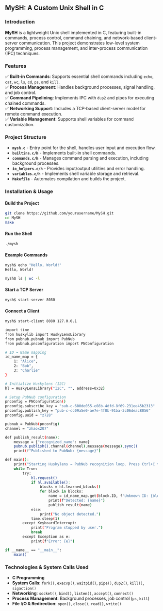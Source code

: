 ## MySH: A Custom Unix Shell in C  

### Introduction  
**MySH** is a lightweight Unix shell implemented in C, featuring built-in commands, process control, command chaining, and network-based client-server communication. This project demonstrates low-level system programming, process management, and inter-process communication (IPC) techniques.  

### Features  
✅ **Built-in Commands**: Supports essential shell commands including `echo`, `cat`, `wc`, `ls`, `cd`, `ps`, and `kill`.  
✅ **Process Management**: Handles background processes, signal handling, and job control.  
✅ **Command Pipelining**: Implements IPC with `dup2` and pipes for executing chained commands.  
✅ **Networking Support**: Includes a TCP-based client-server model for remote command execution.  
✅ **Variable Management**: Supports shell variables for command customization.  

### Project Structure  
- **`mysh.c`** - Entry point for the shell, handles user input and execution flow.  
- **`builtins.c/h`** - Implements built-in shell commands.  
- **`commands.c/h`** - Manages command parsing and execution, including background processes.  
- **`io_helpers.c/h`** - Provides input/output utilities and error handling.  
- **`variables.c/h`** - Implements shell variable storage and retrieval.  
- **`Makefile`** - Automates compilation and builds the project.  

### Installation & Usage  
#### Build the Project  
```sh
git clone https://github.com/yourusername/MySH.git
cd MySH
make
```
#### Run the Shell  
```sh
./mysh
```
#### Example Commands  
```sh
mysh$ echo "Hello, World!"
Hello, World!

mysh$ ls | wc -l
```
#### Start a TCP Server  
```sh
mysh$ start-server 8080
```
#### Connect a Client  
```sh
mysh$ start-client 8080 127.0.0.1
```

```sh
import time
from huskylib import HuskyLensLibrary
from pubnub.pubnub import PubNub
from pubnub.pnconfiguration import PNConfiguration

# ID → Name mapping
id_name_map = {
    1: "Alice",
    2: "Bob",
    3: "Charlie"
}

# Initialize Huskylens (I2C)
hl = HuskyLensLibrary("I2C", "", address=0x32)

# Setup PubNub configuration
pnconfig = PNConfiguration()
pnconfig.subscribe_key = "sub-c-600de055-e08b-4dfd-8f69-231ee45b2313"
pnconfig.publish_key = "pub-c-cc09a5e0-ae7e-4f0b-91ba-3c06deac8056"
pnconfig.uuid = "z728"

pubnub = PubNub(pnconfig)
channel = "zhaox207"

def publish_result(name):
    message = {"recognized_name": name}
    pubnub.publish().channel(channel).message(message).sync()
    print(f"Published to PubNub: {message}")

def main():
    print("Starting Huskylens → PubNub recognition loop. Press Ctrl+C to stop.")
    while True:
        try:
            hl.request()
            if hl.available():
                blocks = hl.learned_blocks()
                for block in blocks:
                    name = id_name_map.get(block.ID, f"Unknown ID: {block.ID}")
                    print(f"Detected: {name}")
                    publish_result(name)
            else:
                print("No object detected.")
            time.sleep(1)
        except KeyboardInterrupt:
            print("Program stopped by user.")
            break
        except Exception as e:
            print(f"Error: {e}")

if __name__ == "__main__":
    main()

```

### Technologies & System Calls Used  
- **C Programming**  
- **System Calls**: `fork()`, `execvp()`, `waitpid()`, `pipe()`, `dup2()`, `kill()`, `sigaction()`  
- **Networking**: `socket()`, `bind()`, `listen()`, `accept()`, `connect()`  
- **Process Management**: Background processes, job control (`ps`, `kill`)  
- **File I/O & Redirection**: `open()`, `close()`, `read()`, `write()`  
